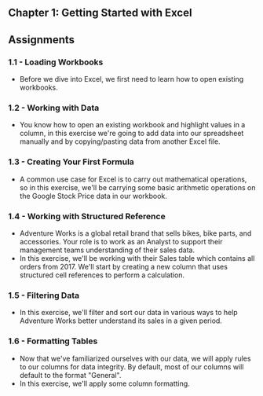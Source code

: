 ## Chapter 1: Getting Started with Excel

## Assignments
### 1.1 - Loading Workbooks
- Before we dive into Excel, we first need to learn how to open existing workbooks.

### 1.2 - Working with Data
- You know how to open an existing workbook and highlight values in a column, in this exercise we're going to add data into our spreadsheet manually and by copying/pasting data from another Excel file.

### 1.3 - Creating Your First Formula
- A common use case for Excel is to carry out mathematical operations, so in this exercise, we'll be carrying some basic arithmetic operations on the Google Stock Price data in our workbook.

### 1.4 - Working with Structured Reference
- Adventure Works is a global retail brand that sells bikes, bike parts, and accessories. Your role is to work as an Analyst to support their management teams understanding of their sales data.
- In this exercise, we'll be working with their Sales table which contains all orders from 2017. We'll start by creating a new column that uses structured cell references to perform a calculation.

### 1.5 - Filtering Data
- In this exercise, we'll filter and sort our data in various ways to help Adventure Works better understand its sales in a given period.

### 1.6 - Formatting Tables
- Now that we've familiarized ourselves with our data, we will apply rules to our columns for data integrity. By default, most of our columns will default to the format "General".
- In this exercise, we'll apply some column formatting.
